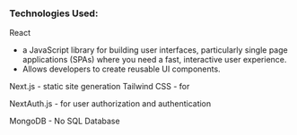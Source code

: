 ### Technologies Used:

React 

- a JavaScript library for building user interfaces, particularly single page applications (SPAs) where you need a fast, interactive user experience. 
- Allows developers to create reusable UI components.

Next.js - static site generation 
Tailwind CSS - for 

NextAuth.js - for user authorization and authentication

MongoDB - No SQL Database